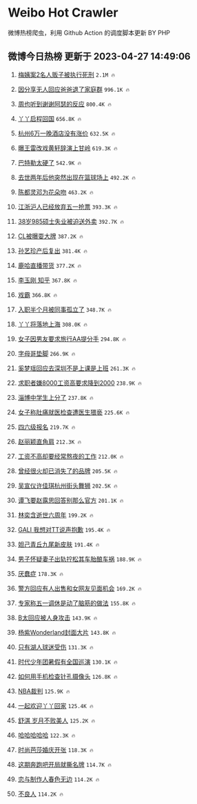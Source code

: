 # Weibo Hot Crawler 



微博热榜爬虫，利用 Github Action 的调度脚本更新 BY PHP 


## 微博今日热榜 更新于 2023-04-27 14:49:06 
1. [梅姨案2名人贩子被执行死刑](https://s.weibo.com/weibo?q=%23%E6%A2%85%E5%A7%A8%E6%A1%882%E5%90%8D%E4%BA%BA%E8%B4%A9%E5%AD%90%E8%A2%AB%E6%89%A7%E8%A1%8C%E6%AD%BB%E5%88%91%23&t=31&band_rank=1&Refer=top) `2.1M 🔥` 

1. [因分享无人回应爸爸退了家庭群](https://s.weibo.com/weibo?q=%E5%9B%A0%E5%88%86%E4%BA%AB%E6%97%A0%E4%BA%BA%E5%9B%9E%E5%BA%94%E7%88%B8%E7%88%B8%E9%80%80%E4%BA%86%E5%AE%B6%E5%BA%AD%E7%BE%A4&t=31&band_rank=2&Refer=top) `996.1K 🔥` 

1. [周也听到谢谢阿瑟的反应](https://s.weibo.com/weibo?q=%23%E5%91%A8%E4%B9%9F%E5%90%AC%E5%88%B0%E8%B0%A2%E8%B0%A2%E9%98%BF%E7%91%9F%E7%9A%84%E5%8F%8D%E5%BA%94%23&t=31&band_rank=3&Refer=top) `800.4K 🔥` 

1. [丫丫启程回国](https://s.weibo.com/weibo?q=%23%E4%B8%AB%E4%B8%AB%E5%90%AF%E7%A8%8B%E5%9B%9E%E5%9B%BD%23&t=31&band_rank=4&Refer=top) `656.8K 🔥` 

1. [杭州6万一晚酒店没有涨价](https://s.weibo.com/weibo?q=%23%E6%9D%AD%E5%B7%9E6%E4%B8%87%E4%B8%80%E6%99%9A%E9%85%92%E5%BA%97%E6%B2%A1%E6%9C%89%E6%B6%A8%E4%BB%B7%23&t=31&band_rank=5&Refer=top) `632.5K 🔥` 

1. [曝王雷改戏黄轩辞演上甘岭](https://s.weibo.com/weibo?q=%23%E6%9B%9D%E7%8E%8B%E9%9B%B7%E6%94%B9%E6%88%8F%E9%BB%84%E8%BD%A9%E8%BE%9E%E6%BC%94%E4%B8%8A%E7%94%98%E5%B2%AD%23&t=31&band_rank=6&Refer=top) `619.3K 🔥` 

1. [巴特勒太硬了](https://s.weibo.com/weibo?q=%E5%B7%B4%E7%89%B9%E5%8B%92%E5%A4%AA%E7%A1%AC%E4%BA%86&t=31&band_rank=7&Refer=top) `542.9K 🔥` 

1. [去世两年后他突然出现在篮球场上](https://s.weibo.com/weibo?q=%23%E5%8E%BB%E4%B8%96%E4%B8%A4%E5%B9%B4%E5%90%8E%E4%BB%96%E7%AA%81%E7%84%B6%E5%87%BA%E7%8E%B0%E5%9C%A8%E7%AF%AE%E7%90%83%E5%9C%BA%E4%B8%8A%23&t=31&band_rank=8&Refer=top) `492.2K 🔥` 

1. [陈都灵邓为花朵吻](https://s.weibo.com/weibo?q=%23%E9%99%88%E9%83%BD%E7%81%B5%E9%82%93%E4%B8%BA%E8%8A%B1%E6%9C%B5%E5%90%BB%23&t=31&band_rank=9&Refer=top) `463.2K 🔥` 

1. [江浙沪人已经放弃五一抢票](https://s.weibo.com/weibo?q=%23%E6%B1%9F%E6%B5%99%E6%B2%AA%E4%BA%BA%E5%B7%B2%E7%BB%8F%E6%94%BE%E5%BC%83%E4%BA%94%E4%B8%80%E6%8A%A2%E7%A5%A8%23&t=31&band_rank=10&Refer=top) `393.3K 🔥` 

1. [38岁985硕士失业被迫送外卖](https://s.weibo.com/weibo?q=%2338%E5%B2%81985%E7%A1%95%E5%A3%AB%E5%A4%B1%E4%B8%9A%E8%A2%AB%E8%BF%AB%E9%80%81%E5%A4%96%E5%8D%96%23&t=31&band_rank=11&Refer=top) `392.7K 🔥` 

1. [CL被曝耍大牌](https://s.weibo.com/weibo?q=%23CL%E8%A2%AB%E6%9B%9D%E8%80%8D%E5%A4%A7%E7%89%8C%23&t=31&band_rank=12&Refer=top) `387.2K 🔥` 

1. [孙艺珍产后复出](https://s.weibo.com/weibo?q=%23%E5%AD%99%E8%89%BA%E7%8F%8D%E4%BA%A7%E5%90%8E%E5%A4%8D%E5%87%BA%23&t=31&band_rank=13&Refer=top) `381.4K 🔥` 

1. [鹿哈直播带货](https://s.weibo.com/weibo?q=%23%E9%B9%BF%E5%93%88%E7%9B%B4%E6%92%AD%E5%B8%A6%E8%B4%A7%23&t=31&band_rank=14&Refer=top) `377.2K 🔥` 

1. [李玉刚 知乎](https://s.weibo.com/weibo?q=%E6%9D%8E%E7%8E%89%E5%88%9A%20%E7%9F%A5%E4%B9%8E&t=31&band_rank=15&Refer=top) `367.8K 🔥` 

1. [戏霸](https://s.weibo.com/weibo?q=%E6%88%8F%E9%9C%B8&t=31&band_rank=16&Refer=top) `366.8K 🔥` 

1. [入职半个月被同事孤立了](https://s.weibo.com/weibo?q=%23%E5%85%A5%E8%81%8C%E5%8D%8A%E4%B8%AA%E6%9C%88%E8%A2%AB%E5%90%8C%E4%BA%8B%E5%AD%A4%E7%AB%8B%E4%BA%86%23&t=31&band_rank=17&Refer=top) `348.7K 🔥` 

1. [丫丫将落地上海](https://s.weibo.com/weibo?q=%23%E4%B8%AB%E4%B8%AB%E5%B0%86%E8%90%BD%E5%9C%B0%E4%B8%8A%E6%B5%B7%23&t=31&band_rank=18&Refer=top) `308.0K 🔥` 

1. [女子因男友要求旅行AA提分手](https://s.weibo.com/weibo?q=%23%E5%A5%B3%E5%AD%90%E5%9B%A0%E7%94%B7%E5%8F%8B%E8%A6%81%E6%B1%82%E6%97%85%E8%A1%8CAA%E6%8F%90%E5%88%86%E6%89%8B%23&t=31&band_rank=19&Refer=top) `294.8K 🔥` 

1. [字母哥垫脚](https://s.weibo.com/weibo?q=%E5%AD%97%E6%AF%8D%E5%93%A5%E5%9E%AB%E8%84%9A&t=31&band_rank=20&Refer=top) `266.9K 🔥` 

1. [奚梦瑶回应去深圳不是上课是上班](https://s.weibo.com/weibo?q=%23%E5%A5%9A%E6%A2%A6%E7%91%B6%E5%9B%9E%E5%BA%94%E5%8E%BB%E6%B7%B1%E5%9C%B3%E4%B8%8D%E6%98%AF%E4%B8%8A%E8%AF%BE%E6%98%AF%E4%B8%8A%E7%8F%AD%23&t=31&band_rank=21&Refer=top) `261.3K 🔥` 

1. [求职者嫌8000工资高要求降到2000](https://s.weibo.com/weibo?q=%23%E6%B1%82%E8%81%8C%E8%80%85%E5%AB%8C8000%E5%B7%A5%E8%B5%84%E9%AB%98%E8%A6%81%E6%B1%82%E9%99%8D%E5%88%B02000%23&t=31&band_rank=22&Refer=top) `238.9K 🔥` 

1. [淄博中学生上分了](https://s.weibo.com/weibo?q=%23%E6%B7%84%E5%8D%9A%E4%B8%AD%E5%AD%A6%E7%94%9F%E4%B8%8A%E5%88%86%E4%BA%86%23&t=31&band_rank=23&Refer=top) `237.8K 🔥` 

1. [女子称肚痛就医检查遭医生猥亵](https://s.weibo.com/weibo?q=%23%E5%A5%B3%E5%AD%90%E7%A7%B0%E8%82%9A%E7%97%9B%E5%B0%B1%E5%8C%BB%E6%A3%80%E6%9F%A5%E9%81%AD%E5%8C%BB%E7%94%9F%E7%8C%A5%E4%BA%B5%23&t=31&band_rank=24&Refer=top) `225.6K 🔥` 

1. [四六级报名](https://s.weibo.com/weibo?q=%E5%9B%9B%E5%85%AD%E7%BA%A7%E6%8A%A5%E5%90%8D&t=31&band_rank=25&Refer=top) `219.7K 🔥` 

1. [赵丽颖直角肩](https://s.weibo.com/weibo?q=%23%E8%B5%B5%E4%B8%BD%E9%A2%96%E7%9B%B4%E8%A7%92%E8%82%A9%23&t=31&band_rank=26&Refer=top) `212.3K 🔥` 

1. [工资不高却要经常熬夜的工作](https://s.weibo.com/weibo?q=%23%E5%B7%A5%E8%B5%84%E4%B8%8D%E9%AB%98%E5%8D%B4%E8%A6%81%E7%BB%8F%E5%B8%B8%E7%86%AC%E5%A4%9C%E7%9A%84%E5%B7%A5%E4%BD%9C%23&t=31&band_rank=27&Refer=top) `212.0K 🔥` 

1. [曾经很火却已消失了的品牌](https://s.weibo.com/weibo?q=%23%E6%9B%BE%E7%BB%8F%E5%BE%88%E7%81%AB%E5%8D%B4%E5%B7%B2%E6%B6%88%E5%A4%B1%E4%BA%86%E7%9A%84%E5%93%81%E7%89%8C%23&t=31&band_rank=28&Refer=top) `205.5K 🔥` 

1. [吴宣仪许佳琪杭州街头舞狮](https://s.weibo.com/weibo?q=%23%E5%90%B4%E5%AE%A3%E4%BB%AA%E8%AE%B8%E4%BD%B3%E7%90%AA%E6%9D%AD%E5%B7%9E%E8%A1%97%E5%A4%B4%E8%88%9E%E7%8B%AE%23&t=31&band_rank=29&Refer=top) `202.5K 🔥` 

1. [谭飞要赵露思回答别那么官方](https://s.weibo.com/weibo?q=%23%E8%B0%AD%E9%A3%9E%E8%A6%81%E8%B5%B5%E9%9C%B2%E6%80%9D%E5%9B%9E%E7%AD%94%E5%88%AB%E9%82%A3%E4%B9%88%E5%AE%98%E6%96%B9%23&t=31&band_rank=30&Refer=top) `201.1K 🔥` 

1. [林奕含逝世六周年](https://s.weibo.com/weibo?q=%23%E6%9E%97%E5%A5%95%E5%90%AB%E9%80%9D%E4%B8%96%E5%85%AD%E5%91%A8%E5%B9%B4%23&t=31&band_rank=31&Refer=top) `199.2K 🔥` 

1. [GALI 我想对TT说声抱歉](https://s.weibo.com/weibo?q=GALI%20%E6%88%91%E6%83%B3%E5%AF%B9TT%E8%AF%B4%E5%A3%B0%E6%8A%B1%E6%AD%89&t=31&band_rank=32&Refer=top) `195.4K 🔥` 

1. [妲己青丘九尾新皮肤](https://s.weibo.com/weibo?q=%23%E5%A6%B2%E5%B7%B1%E9%9D%92%E4%B8%98%E4%B9%9D%E5%B0%BE%E6%96%B0%E7%9A%AE%E8%82%A4%23&t=31&band_rank=33&Refer=top) `191.4K 🔥` 

1. [男子怀疑妻子出轨拧松其车胎酿车祸](https://s.weibo.com/weibo?q=%23%E7%94%B7%E5%AD%90%E6%80%80%E7%96%91%E5%A6%BB%E5%AD%90%E5%87%BA%E8%BD%A8%E6%8B%A7%E6%9D%BE%E5%85%B6%E8%BD%A6%E8%83%8E%E9%85%BF%E8%BD%A6%E7%A5%B8%23&t=31&band_rank=34&Refer=top) `188.9K 🔥` 

1. [厌蠢症](https://s.weibo.com/weibo?q=%E5%8E%8C%E8%A0%A2%E7%97%87&t=31&band_rank=35&Refer=top) `178.3K 🔥` 

1. [警方回应有人出售和女网友见面机会](https://s.weibo.com/weibo?q=%23%E8%AD%A6%E6%96%B9%E5%9B%9E%E5%BA%94%E6%9C%89%E4%BA%BA%E5%87%BA%E5%94%AE%E5%92%8C%E5%A5%B3%E7%BD%91%E5%8F%8B%E8%A7%81%E9%9D%A2%E6%9C%BA%E4%BC%9A%23&t=31&band_rank=36&Refer=top) `169.2K 🔥` 

1. [专家称五一调休是动了脑筋的做法](https://s.weibo.com/weibo?q=%23%E4%B8%93%E5%AE%B6%E7%A7%B0%E4%BA%94%E4%B8%80%E8%B0%83%E4%BC%91%E6%98%AF%E5%8A%A8%E4%BA%86%E8%84%91%E7%AD%8B%E7%9A%84%E5%81%9A%E6%B3%95%23&t=31&band_rank=37&Refer=top) `155.8K 🔥` 

1. [B太回应被人身攻击](https://s.weibo.com/weibo?q=%23B%E5%A4%AA%E5%9B%9E%E5%BA%94%E8%A2%AB%E4%BA%BA%E8%BA%AB%E6%94%BB%E5%87%BB%23&t=31&band_rank=38&Refer=top) `143.9K 🔥` 

1. [杨紫Wonderland封面大片](https://s.weibo.com/weibo?q=%23%E6%9D%A8%E7%B4%ABWonderland%E5%B0%81%E9%9D%A2%E5%A4%A7%E7%89%87%23&t=31&band_rank=39&Refer=top) `143.8K 🔥` 

1. [只有湖人球迷受伤](https://s.weibo.com/weibo?q=%E5%8F%AA%E6%9C%89%E6%B9%96%E4%BA%BA%E7%90%83%E8%BF%B7%E5%8F%97%E4%BC%A4&t=31&band_rank=40&Refer=top) `131.3K 🔥` 

1. [时代少年团暑假有全国巡演](https://s.weibo.com/weibo?q=%23%E6%97%B6%E4%BB%A3%E5%B0%91%E5%B9%B4%E5%9B%A2%E6%9A%91%E5%81%87%E6%9C%89%E5%85%A8%E5%9B%BD%E5%B7%A1%E6%BC%94%23&t=31&band_rank=41&Refer=top) `130.1K 🔥` 

1. [如何用手机检查针孔摄像头](https://s.weibo.com/weibo?q=%23%E5%A6%82%E4%BD%95%E7%94%A8%E6%89%8B%E6%9C%BA%E6%A3%80%E6%9F%A5%E9%92%88%E5%AD%94%E6%91%84%E5%83%8F%E5%A4%B4%23&t=31&band_rank=42&Refer=top) `126.8K 🔥` 

1. [NBA裁判](https://s.weibo.com/weibo?q=NBA%E8%A3%81%E5%88%A4&t=31&band_rank=43&Refer=top) `125.9K 🔥` 

1. [一起欢迎丫丫回家](https://s.weibo.com/weibo?q=%23%E4%B8%80%E8%B5%B7%E6%AC%A2%E8%BF%8E%E4%B8%AB%E4%B8%AB%E5%9B%9E%E5%AE%B6%23&t=31&band_rank=44&Refer=top) `125.4K 🔥` 

1. [舒淇 岁月不败美人](https://s.weibo.com/weibo?q=%E8%88%92%E6%B7%87%20%E5%B2%81%E6%9C%88%E4%B8%8D%E8%B4%A5%E7%BE%8E%E4%BA%BA&t=31&band_rank=45&Refer=top) `125.2K 🔥` 

1. [哈哈哈哈哈](https://s.weibo.com/weibo?q=%E5%93%88%E5%93%88%E5%93%88%E5%93%88%E5%93%88&t=31&band_rank=46&Refer=top) `122.3K 🔥` 

1. [时尚芭莎婚庆开张](https://s.weibo.com/weibo?q=%E6%97%B6%E5%B0%9A%E8%8A%AD%E8%8E%8E%E5%A9%9A%E5%BA%86%E5%BC%80%E5%BC%A0&t=31&band_rank=47&Refer=top) `118.3K 🔥` 

1. [这期奔跑吧开局就撕名牌](https://s.weibo.com/weibo?q=%23%E8%BF%99%E6%9C%9F%E5%A5%94%E8%B7%91%E5%90%A7%E5%BC%80%E5%B1%80%E5%B0%B1%E6%92%95%E5%90%8D%E7%89%8C%23&t=31&band_rank=48&Refer=top) `114.7K 🔥` 

1. [恋与制作人春色无边](https://s.weibo.com/weibo?q=%23%E6%81%8B%E4%B8%8E%E5%88%B6%E4%BD%9C%E4%BA%BA%E6%98%A5%E8%89%B2%E6%97%A0%E8%BE%B9%23&t=31&band_rank=49&Refer=top) `114.2K 🔥` 

1. [不良人](https://s.weibo.com/weibo?q=%E4%B8%8D%E8%89%AF%E4%BA%BA&t=31&band_rank=50&Refer=top) `114.2K 🔥` 

